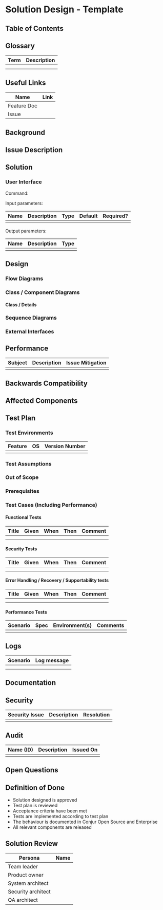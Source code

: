 # Solution Design - Template
[//]: # "Change the title above from 'Template' to your design's title"

[//]: # "General notes:"
[//]: # "1. Design should be graphical-based and table-based - avoid long text explanations" 
[//]: # "2. Design documents should not be updated after implementation"
[//]: # "3. Design decisions should be made before writing this document, and as such this document should not include options / choices"


## Table of Contents
[//]: # "You can use this tool to generate a TOC - https://ecotrust-canada.github.io/markdown-toc/"

## Glossary
[//]: # "Describe terms that will be used throughout the design"
[//]: # "You can use this tool to generate a table - https://www.tablesgenerator.com/markdown_tables#"

| **Term** | **Description** |
|----------|-----------------|
|          |                 |
|          |                 |

## Useful Links
[//]: # "Add links that may be useful for the reader"

|  **Name**   | **Link** |
|-------------|----------|
| Feature Doc |          |
| Issue       |          |

## Background
[//]: # "Give relevant background for the designed feature. What is the motivation for this solution?"

## Issue Description
[//]: # "Elaborate on the issue you are writing a solution for"

## Solution
[//]: # "Elaborate on the solution you are suggesting in this page. Address the functional requirements and the non functional requirements that this solution is addressing. If there are a few options considered for the solution, mention them and explain why the actual solution was chosen over them. Add an execution plan when relevant. It doesn't have to be a full breakdown of the feature, but just a recommendation to how the solution should be approached."

### User Interface
[//]: # "Describe user interface (including command structure, inputs/outputs, etc where relevant)"

Command:

Input parameters:

| **Name** | **Description** | **Type** | **Default** | **Required?** |
|----------|-----------------|----------|-------------|---------------|
|          |                 |          |             |               |

Output parameters:

| **Name** | **Description** | **Type** |
|----------|-----------------|----------|
|          |                 |          |


## Design
[//]: # "Add any diagrams, charts and explanations about the design aspect of the solution. Elaborate also about the expected user experience for the feature"

### Flow Diagrams
[//]: # "Describe flow of main scenarios in the system. The description should include if / else decisions and loops"

### Class / Component Diagrams
[//]: # "Describe classes that are going to be added /changes and their immediate environment. Non-changed classes may be colored differently"

#### Class / Details
[//]: # "Describe details of each class - to emphasise its main functionality / methods and interactions"

### Sequence Diagrams
[//]: # "Describe main flows in system influenced by this design - using sequence diagram UML"

### External Interfaces
[//]: # "Describe SW interfaces to the blocks / classes that are external to this part of of project"
[//]: # "The description should contain full set of parameters per event, as well as method of interaction (sync / async / REST / GRPC / TCP /..)"

## Performance
[//]: # "Describe potential performance issues that might be raised by the system as well as their mitigations"
[//]: # "How does this solution affect the performance of the product?"

| **Subject** | **Description** | **Issue Mitigation** |
|-------------|-----------------|----------------------|
|             |                 |                      |

## Backwards Compatibility
[//]: # "How will the design of this solution impact backwards compatibility? Address how you are going to handle backwards compatibility, if necessary"

## Affected Components
[//]: # "List all components that will be affected by your solution [Conjur OSS, Conjur Enterprise, clients, integrations, etc.] and elaborate on the impacts"
[//]: # "This list should include all downstream components that will need to be updated to consume new releases as these changes are implemented"

## Test Plan

### Test Environments
[//]: # "Including build number, platforms etc. Considering the OS and version of PAS (PVWA, CPM), Conjur, Synchronizer etc."

| **Feature** | **OS** | **Version Number** |
|-------------|--------|--------------------|
|             |        |                    |

### Test Assumptions

### Out of Scope

### Prerequisites
[//]: # "List any expected infrastructure requirements here"

### Test Cases (Including Performance)

#### Functional Tests

[//]: # "Fill in the table below to depict the tests that should run to validate your solution"
[//]: # "You can use this tool to generate a table - https://www.tablesgenerator.com/markdown_tables#"

| **Title** | **Given** | **When** | **Then** | **Comment** |
|-----------|-----------|----------|----------|-------------|
|           |           |          |          |             |
|           |           |          |          |             |

#### Security Tests

[//]: # "Fill in the table below to depict the tests that should run to validate your solution"
[//]: # "You can use this tool to generate a table - https://www.tablesgenerator.com/markdown_tables#"

| **Title** | **Given** | **When** | **Then** | **Comment** |
|-----------|-----------|----------|----------|-------------|
|           |           |          |          |             |
|           |           |          |          |             |

#### Error Handling / Recovery / Supportability tests

[//]: # "Fill in the table below to depict the tests that should run to validate your solution"
[//]: # "You can use this tool to generate a table - https://www.tablesgenerator.com/markdown_tables#"

| **Title** | **Given** | **When** | **Then** | **Comment** |
|-----------|-----------|----------|----------|-------------|
|           |           |          |          |             |
|           |           |          |          |             |

#### Performance Tests

[//]: # "Fill in the table below to depict the tests that should run to validate your solution"
[//]: # "You can use this tool to generate a table - https://www.tablesgenerator.com/markdown_tables#"

| **Scenario** | **Spec** | **Environment(s)** | **Comments** |
|--------------|----------|--------------------|--------------|
|              |          |                    |              |

## Logs
[//]: # "If the logs are listed in the feature doc, add a link to that section. If not, list them here."
[//]: # "You can use this tool to generate a table - https://www.tablesgenerator.com/markdown_tables#"

| **Scenario** | **Log message** |
|--------------|-----------------|
|              |                 |
|              |                 |

## Documentation
[//]: # "Add notes on what should be documented in this solution. Elaborate on where this should be documented, including GitHub READMEs and/or official documentation."

## Security
[//]: # "Are there any security issues with your solution? Even if you mentioned them somewhere in the doc it may be convenient for the security architect review to have them centralized here"

| **Security Issue** | **Description** | **Resolution** |
|--------------------|-----------------|----------------|
|                    |                 |                |

## Audit 
[//]: # "Does this solution require adding audit logs? Does it affect existing audit logs?"

| **Name (ID)** | **Description** | **Issued On** |
|---------------|-----------------|---------------|
|               |                 |               |

## Open Questions
[//]: # "Add any question that is still open. It makes it easier for the reader to have the open questions accumulated here instead of them being acattered along the doc"

## Definition of Done

- Solution designed is approved 
- Test plan is reviewed
- Acceptance criteria have been met
- Tests are implemented according to test plan 
- The behaviour is documented in Conjur Open Source and Enterprise
- All relevant components are released

## Solution Review
[//]: # "Relevant personas can indicate their design approval by approving the pull request"

| **Persona**        | **Name** |
|--------------------|----------|
| Team leader        |          |
| Product owner      |          |
| System architect   |          |
| Security architect |          |
| QA architect       |          |
